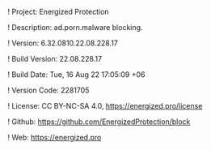 ! Project: Energized Protection

! Description: ad.porn.malware blocking.

! Version: 6.32.0810.22.08.228.17

! Build Version: 22.08.228.17

! Build Date: Tue, 16 Aug 22 17:05:09 +06

! Version Code: 2281705

! License: CC BY-NC-SA 4.0, https://energized.pro/license

! Github: https://github.com/EnergizedProtection/block

! Web: https://energized.pro
